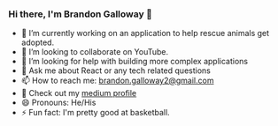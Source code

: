 ### Hi there, I'm Brandon Galloway  👋

- 🔭 I’m currently working on an application to help rescue animals get adopted.
- 👯 I’m looking to collaborate on YouTube.
- 🤔 I’m looking for help with building more complex applications
- 💬 Ask me about React or any tech related questions
- 📫 How to reach me: brandon.galloway2@gmail.com
- 📝 Check out my [medium profile](https://brandongalloway.medium.com/)
- 😄 Pronouns: He/His
- ⚡ Fun fact: I'm pretty good at basketball.
